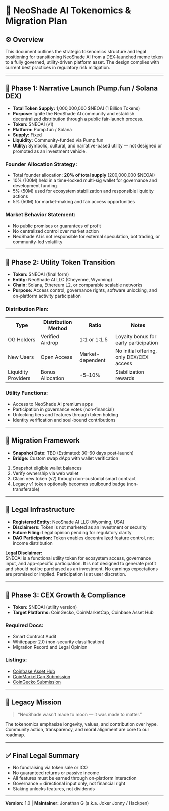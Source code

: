 <h1>🧬 NeoShade AI Tokenomics & Migration Plan</h1>

<h2>⚙️ Overview</h2>
<p>This document outlines the strategic tokenomics structure and legal positioning for transitioning NeoShade AI from a DEX-launched meme token to a fully governed, utility-driven platform asset. The design complies with current best practices in regulatory risk mitigation.</p>
<hr/>

<h2>🎯 Phase 1: Narrative Launch (Pump.fun / Solana DEX)</h2>
<ul>
  <li><strong>Total Token Supply:</strong> 1,000,000,000 $NEOAI (1 Billion Tokens)</li>
  <li><strong>Purpose:</strong> Ignite the NeoShade AI community and establish decentralized distribution through a public fair-launch process.</li>
  <li><strong>Token:</strong> $NEOAI (v1)</li>
  <li><strong>Platform:</strong> Pump.fun / Solana</li>
  <li><strong>Supply:</strong> Fixed</li>
  <li><strong>Liquidity:</strong> Community-funded via Pump.fun</li>
  <li><strong>Utility:</strong> Symbolic, cultural, and narrative-based utility — not designed or promoted as an investment vehicle.</li>
</ul>

<h3>Founder Allocation Strategy:</h3>
<ul>
  <li>Total founder allocation: <strong>20% of total supply</strong> (200,000,000 $NEOAI)</li>
  <li>10% (100M) held in a time-locked multi-sig wallet for governance and development funding</li>
  <li>5% (50M) used for ecosystem stabilization and responsible liquidity actions</li>
  <li>5% (50M) for market-making and fair access opportunities</li>
</ul>

<h3>Market Behavior Statement:</h3>
<ul>
  <li>No public promises or guarantees of profit</li>
  <li>No centralized control over market action</li>
  <li>NeoShade AI is not responsible for external speculation, bot trading, or community-led volatility</li>
</ul>

<hr/>

<h2>🚀 Phase 2: Utility Token Transition</h2>
<ul>
  <li><strong>Token:</strong> $NEOAI (final form)</li>
  <li><strong>Entity:</strong> NeoShade AI LLC (Cheyenne, Wyoming)</li>
  <li><strong>Chain:</strong> Solana, Ethereum L2, or comparable scalable networks</li>
  <li><strong>Purpose:</strong> Access control, governance rights, software unlocking, and on-platform activity participation</li>
</ul>

<h3>Distribution Plan:</h3>
<table>
  <tr><th>Type</th><th>Distribution Method</th><th>Ratio</th><th>Notes</th></tr>
  <tr><td>OG Holders</td><td>Verified Airdrop</td><td>1:1 or 1:1.5</td><td>Loyalty bonus for early participation</td></tr>
  <tr><td>New Users</td><td>Open Access</td><td>Market-dependent</td><td>No initial offering, only DEX/CEX access</td></tr>
  <tr><td>Liquidity Providers</td><td>Bonus Allocation</td><td>+5–10%</td><td>Stabilization rewards</td></tr>
</table>

<h3>Utility Functions:</h3>
<ul>
  <li>Access to NeoShade AI premium apps</li>
  <li>Participation in governance votes (non-financial)</li>
  <li>Unlocking tiers and features through token holding</li>
  <li>Identity verification and soul-bound contributions</li>
</ul>

<hr/>

<h2>🔄 Migration Framework</h2>
<ul>
  <li><strong>Snapshot Date:</strong> TBD (Estimated: 30–60 days post-launch)</li>
  <li><strong>Bridge:</strong> Custom swap dApp with wallet verification</li>
</ul>
<ol>
  <li>Snapshot eligible wallet balances</li>
  <li>Verify ownership via web wallet</li>
  <li>Claim new token (v2) through non-custodial smart contract</li>
  <li>Legacy v1 token optionally becomes soulbound badge (non-transferable)</li>
</ol>

<hr/>

<h2>🏩 Legal Infrastructure</h2>
<ul>
  <li><strong>Registered Entity:</strong> NeoShade AI LLC (Wyoming, USA)</li>
  <li><strong>Disclaimers:</strong> Token is not marketed as an investment or security</li>
  <li><strong>Future Filing:</strong> Legal opinion pending for regulatory clarity</li>
  <li><strong>DAO Participation:</strong> Token enables decentralized feature control, not income distribution</li>
</ul>

<p><strong>Legal Disclaimer:</strong><br/> $NEOAI is a functional utility token for ecosystem access, governance input, and app-specific participation. It is not designed to generate profit and should not be purchased as an investment. No earnings expectations are promised or implied. Participation is at user discretion.</p>

<hr/>

<h2>🏁 Phase 3: CEX Growth & Compliance</h2>
<ul>
  <li><strong>Token:</strong> $NEOAI (utility version)</li>
  <li><strong>Target Platforms:</strong> CoinGecko, CoinMarketCap, Coinbase Asset Hub</li>
</ul>

<h3>Required Docs:</h3>
<ul>
  <li>Smart Contract Audit</li>
  <li>Whitepaper 2.0 (non-security classification)</li>
  <li>Migration Record and Legal Opinion</li>
</ul>

<h3>Listings:</h3>
<ul>
  <li><a href="https://assethub.coinbase.com">Coinbase Asset Hub</a></li>
  <li><a href="https://coinmarketcap.com/request">CoinMarketCap Submission</a></li>
  <li><a href="https://www.coingecko.com/en">CoinGecko Submission</a></li>
</ul>

<hr/>

<h2>🧠 Legacy Mission</h2>
<blockquote>“NeoShade wasn't made to moon — it was made to matter.”</blockquote>
<p>The tokenomics emphasize longevity, values, and contribution over hype. Community action, transparency, and moral alignment are core to our roadmap.</p>

<hr/>

<h2>✅ Final Legal Summary</h2>
<ul>
  <li>No fundraising via token sale or ICO</li>
  <li>No guaranteed returns or passive income</li>
  <li>All features must be earned through on-platform interaction</li>
  <li>Governance = directional input only, not financial right</li>
  <li>Staking unlocks features, not dividends</li>
</ul>

<hr/>
<p><strong>Version:</strong> 1.0 | <strong>Maintainer:</strong> Jonathan G (a.k.a. Joker Jonny / Hackpen)</p>
